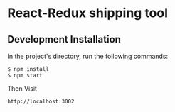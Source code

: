 # React-Redux shipping tool
## Development Installation

In the project's directory, run the following commands:

```
$ npm install
$ npm start
```

Then Visit

```
http://localhost:3002
```



